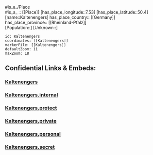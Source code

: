 ﻿---
location: [50.4,7.53] 
mapzoom: [7,12] 
mapmarker: city 
type: City
tags:
- geo/City


SpocWebEntityId: 31274
isDeleted: false
confidential: public

---
#is_a_/Place  
#is_a_ :: [[Place]] 
[has_place_longitude::7.53] 
[has_place_latitude::50.4] 
[name::Kaltenengers] 
has_place_country:: [[Germany]]  
has_place_province:: [[Rheinland-Pfalz]]  
[Population::] 
[Unknown::] 


```leaflet
id: Kaltenengers
coordinates: [[Kaltenengers]] 
markerFile: [[Kaltenengers]] 
defaultZoom: 11 
maxZoom: 18
```


## Confidential Links & Embeds: 

### [Kaltenengers](/_public/Earth/Continent/Europe/Europe~Central/Germany/Germany~West/Rheinland-Pfalz/counties~RP/Mayen-Koblenz/cities~Mayen-Koblenz/Weißenthurm/City/Kaltenengers.md) 

### [Kaltenengers.internal](/_internal/Earth/Continent/Europe/Europe~Central/Germany/Germany~West/Rheinland-Pfalz/counties~RP/Mayen-Koblenz/cities~Mayen-Koblenz/Weißenthurm/City/Kaltenengers.internal.md) 

### [Kaltenengers.protect](/_protect/Earth/Continent/Europe/Europe~Central/Germany/Germany~West/Rheinland-Pfalz/counties~RP/Mayen-Koblenz/cities~Mayen-Koblenz/Weißenthurm/City/Kaltenengers.protect.md) 

### [Kaltenengers.private](/_private/Earth/Continent/Europe/Europe~Central/Germany/Germany~West/Rheinland-Pfalz/counties~RP/Mayen-Koblenz/cities~Mayen-Koblenz/Weißenthurm/City/Kaltenengers.private.md) 

### [Kaltenengers.personal](/_personal/Earth/Continent/Europe/Europe~Central/Germany/Germany~West/Rheinland-Pfalz/counties~RP/Mayen-Koblenz/cities~Mayen-Koblenz/Weißenthurm/City/Kaltenengers.personal.md) 

### [Kaltenengers.secret](/_secret/Earth/Continent/Europe/Europe~Central/Germany/Germany~West/Rheinland-Pfalz/counties~RP/Mayen-Koblenz/cities~Mayen-Koblenz/Weißenthurm/City/Kaltenengers.secret.md) 
